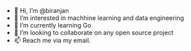 - 👋 Hi, I’m @biranjan
- 👀 I’m interested in machhine learning and data engineering
- 🌱 I’m currently learning Go
- 💞️ I’m looking to collaborate on any open source project
- 📫 Reach me via my email.

<!---
biranjan/biranjan is a ✨ special ✨ repository because its `README.md` (this file) appears on your GitHub profile.
You can click the Preview link to take a look at your changes.
--->
